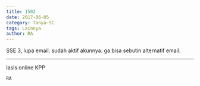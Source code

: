 ```yaml
---
title: 1502
date: 2017-06-05
category: Tanya-SC
tags: Lainnya
author: RA
---
```


SSE 3, lupa email. sudah aktif akunnya. ga bisa sebutin alternatif email.

---

lasis online KPP

`RA`
